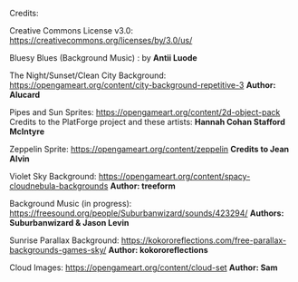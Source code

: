 
Credits:

Creative Commons License v3.0:
https://creativecommons.org/licenses/by/3.0/us/

Bluesy Blues (Background Music) :
by <b> Antii Luode </b>


The Night/Sunset/Clean City Background:
https://opengameart.org/content/city-background-repetitive-3
<b> Author: Alucard </b>

Pipes and Sun Sprites:
https://opengameart.org/content/2d-object-pack
Credits to the PlatForge project and these artists:
<b> Hannah Cohan </b>
<b> Stafford McIntyre </b>

Zeppelin Sprite:
https://opengameart.org/content/zeppelin
<b> Credits to Jean Alvin </b> 

Violet Sky Background:
https://opengameart.org/content/spacy-cloudnebula-backgrounds
<b> Author: treeform </b>

Background Music (in progress):
https://freesound.org/people/Suburbanwizard/sounds/423294/
<b> Authors: Suburbanwizard & Jason Levin </b>

Sunrise Parallax Background:
https://kokororeflections.com/free-parallax-backgrounds-games-sky/
<b> Author: kokororeflections </b>

Cloud Images:
https://opengameart.org/content/cloud-set
<b> Author: Sam </b>
